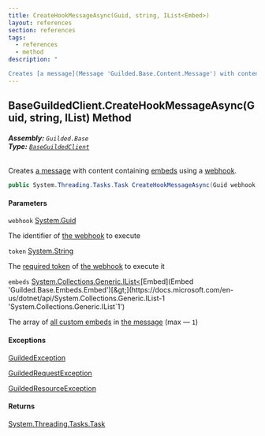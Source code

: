 ```yaml
---
title: CreateHookMessageAsync(Guid, string, IList<Embed>)
layout: references
section: references
tags:
  - references
  - method
description: "

Creates [a message](Message 'Guilded.Base.Content.Message') with content containing [embeds](BaseGuildedClient.CreateHookMessageAsync(Guid,string,IList_Embed_)#Guilded.Base.BaseGuildedClient.CreateHookMessageAsync(Guid,string,System.Collections.Generic.IList_Guilded.Base.Embeds.Embed_).embeds 'Guilded.Base.BaseGuildedClient.CreateHookMessageAsync(Guid, string, System.Collections.Generic.IList<Guilded.Base.Embeds.Embed>).embeds') using a [webhook](BaseGuildedClient.CreateHookMessageAsync(Guid,string,IList_Embed_)#Guilded.Base.BaseGuildedClient.CreateHookMessageAsync(Guid,string,System.Collections.Generic.IList_Guilded.Base.Embeds.Embed_).webhook 'Guilded.Base.BaseGuildedClient.CreateHookMessageAsync(Guid, string, System.Collections.Generic.IList<Guilded.Base.Embeds.Embed>).webhook')."
---
```


## BaseGuildedClient.CreateHookMessageAsync(Guid, string, IList<Embed>) Method
###### **Assembly:** `Guilded.Base`<br/>**Type:** [`BaseGuildedClient`](BaseGuildedClient 'Guilded.Base.BaseGuildedClient')

Creates [a message](Message 'Guilded.Base.Content.Message') with content containing [embeds](BaseGuildedClient.CreateHookMessageAsync(Guid,string,IList_Embed_)#Guilded.Base.BaseGuildedClient.CreateHookMessageAsync(Guid,string,System.Collections.Generic.IList_Guilded.Base.Embeds.Embed_).embeds 'Guilded.Base.BaseGuildedClient.CreateHookMessageAsync(Guid, string, System.Collections.Generic.IList<Guilded.Base.Embeds.Embed>).embeds') using a [webhook](BaseGuildedClient.CreateHookMessageAsync(Guid,string,IList_Embed_)#Guilded.Base.BaseGuildedClient.CreateHookMessageAsync(Guid,string,System.Collections.Generic.IList_Guilded.Base.Embeds.Embed_).webhook 'Guilded.Base.BaseGuildedClient.CreateHookMessageAsync(Guid, string, System.Collections.Generic.IList<Guilded.Base.Embeds.Embed>).webhook').

```csharp
public System.Threading.Tasks.Task CreateHookMessageAsync(Guid webhook, string token, System.Collections.Generic.IList<Guilded.Base.Embeds.Embed> embeds);
```
#### Parameters

<a name='Guilded.Base.BaseGuildedClient.CreateHookMessageAsync(Guid,string,System.Collections.Generic.IList_Guilded.Base.Embeds.Embed_).webhook'></a>

`webhook` [System.Guid](https://docs.microsoft.com/en-us/dotnet/api/System.Guid 'System.Guid')

The identifier of [the webhook](Webhook 'Guilded.Base.Servers.Webhook') to execute

<a name='Guilded.Base.BaseGuildedClient.CreateHookMessageAsync(Guid,string,System.Collections.Generic.IList_Guilded.Base.Embeds.Embed_).token'></a>

`token` [System.String](https://docs.microsoft.com/en-us/dotnet/api/System.String 'System.String')

The [required token](Webhook.Token 'Guilded.Base.Servers.Webhook.Token') of [the webhook](Webhook 'Guilded.Base.Servers.Webhook') to execute it

<a name='Guilded.Base.BaseGuildedClient.CreateHookMessageAsync(Guid,string,System.Collections.Generic.IList_Guilded.Base.Embeds.Embed_).embeds'></a>

`embeds` [System.Collections.Generic.IList&lt;](https://docs.microsoft.com/en-us/dotnet/api/System.Collections.Generic.IList-1 'System.Collections.Generic.IList`1')[Embed](Embed 'Guilded.Base.Embeds.Embed')[&gt;](https://docs.microsoft.com/en-us/dotnet/api/System.Collections.Generic.IList-1 'System.Collections.Generic.IList`1')

The array of [all custom embeds](Embed 'Guilded.Base.Embeds.Embed') in [the message](Message 'Guilded.Base.Content.Message') (max — `1`)

#### Exceptions

[GuildedException](GuildedException 'Guilded.Base.GuildedException')

[GuildedRequestException](GuildedRequestException 'Guilded.Base.GuildedRequestException')

[GuildedResourceException](GuildedResourceException 'Guilded.Base.GuildedResourceException')

#### Returns
[System.Threading.Tasks.Task](https://docs.microsoft.com/en-us/dotnet/api/System.Threading.Tasks.Task 'System.Threading.Tasks.Task')
